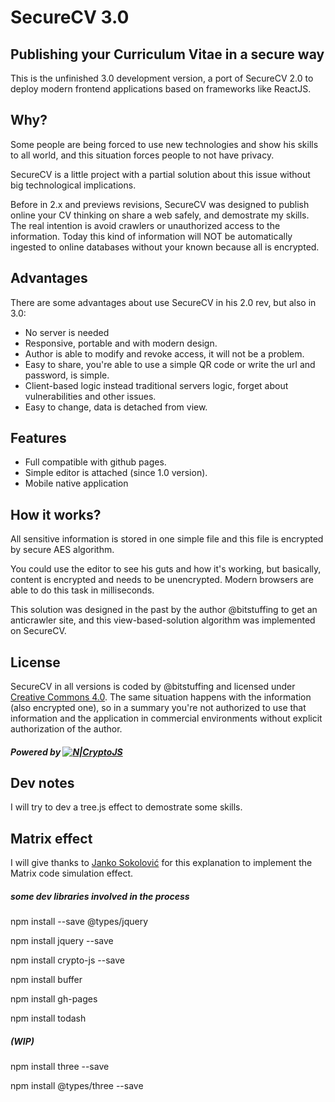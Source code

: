 # SecureCV 3.0
## Publishing your Curriculum Vitae in a secure way

This is the unfinished 3.0 development version, a port of SecureCV 2.0 to deploy modern frontend applications based on frameworks like ReactJS.

## Why?
Some people are being forced to use new technologies and show his skills to all world, and this situation forces people to not have privacy.

SecureCV is a little project with a partial solution about this issue without big technological implications.

Before in 2.x and previews revisions, SecureCV was designed to publish online your CV thinking on share a web safely, and demostrate my skills. The real intention is avoid crawlers or unauthorized access to the information. Today this kind of information will NOT be automatically ingested to online databases without your known because all is encrypted.

## Advantages

There are some advantages about use SecureCV in his 2.0 rev, but also in 3.0:

- No server is needed
- Responsive, portable and with modern design.
- Author is able to modify and revoke access, it will not be a problem.
- Easy to share, you're able to use a simple QR code or write the url and password, is simple.
- Client-based logic instead traditional servers logic, forget about vulnerabilities and other issues.
- Easy to change, data is detached from view.

## Features

- Full compatible with github pages.
- Simple editor is attached (since 1.0 version).
- Mobile native application

## How it works?

All sensitive information is stored in one simple file and this file is encrypted by secure AES algorithm.

You could use the editor to see his guts and how it's working, but basically, content is encrypted and needs to be unencrypted. Modern browsers are able to do this task in milliseconds.

This solution was designed in the past by the author @bitstuffing to get an anticrawler site, and this view-based-solution algorithm was implemented on SecureCV.

## License
SecureCV in all versions is coded by @bitstuffing and licensed under [Creative Commons 4.0](https://creativecommons.org/licenses/by/4.0/). The same situation happens with the information (also encrypted one), so in a summary you're not authorized to use that information and the application in commercial environments without explicit authorization of the author.

##### Powered by [![N|CryptoJS](https://www.gitbook.com/cdn-cgi/image/width=40,height=40,fit=contain,dpr=1,format=auto/https%3A%2F%2Fcryptojs.gitbook.io%2F~%2Ffiles%2Fv0%2Fb%2Fgitbook-28427.appspot.com%2Fo%2Fspaces%252F-LVOh1OI8lhWfR_994H2%252Favatar.png%3Fgeneration%3D1546620224707409%26alt%3Dmedia)](https://cryptojs.gitbook.io/docs/)

## Dev notes

I will try to dev a tree.js effect to demostrate some skills.

## Matrix effect

I will give thanks to [Janko Sokolović](https://itnext.io/matrix-code-animation-in-react-96daeee65d3e) for this explanation to implement the Matrix code simulation effect.

##### some dev libraries involved in the process

npm install --save @types/jquery

npm install jquery --save

npm install crypto-js --save

npm install buffer

npm install gh-pages

npm install todash

##### (WIP)

npm install three --save

npm install @types/three --save

